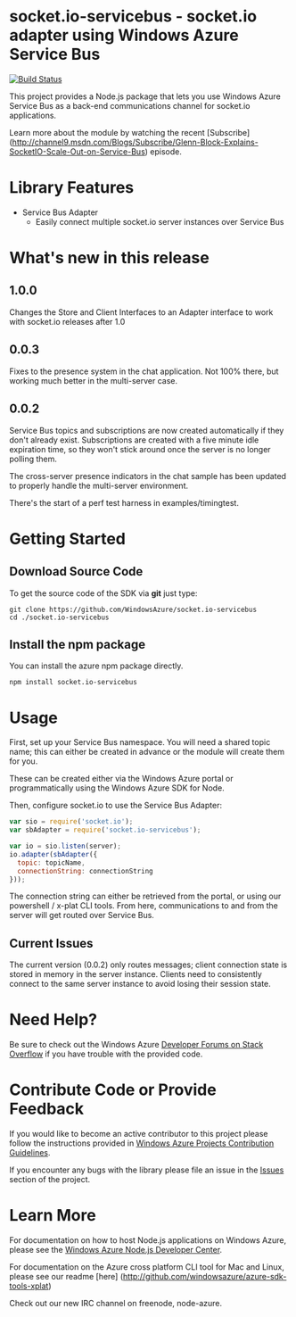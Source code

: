 # socket.io-servicebus - socket.io adapter using Windows Azure Service Bus

[![Build Status](https://travis-ci.org/WindowsAzure/socket.io-servicebus.png?branch=dev)](https://travis-ci.org/WindowsAzure/socket.io-servicebus)

This project provides a Node.js package that lets you use Windows Azure Service Bus as a back-end communications
channel for socket.io applications.

Learn more about the module by watching the recent [Subscribe] (http://channel9.msdn.com/Blogs/Subscribe/Glenn-Block-Explains-SocketIO-Scale-Out-on-Service-Bus) episode.

# Library Features

* Service Bus Adapter
    * Easily connect multiple socket.io server instances over Service Bus

# What's new in this release

## 1.0.0
Changes the Store and Client Interfaces to an Adapter interface to work with socket.io releases after 1.0

## 0.0.3
Fixes to the presence system in the chat application. Not 100% there, but working much better
in the multi-server case.

## 0.0.2
Service Bus topics and subscriptions are now created automatically if they don't already exist. Subscriptions
are created with a five minute idle expiration time, so they won't stick around once the server is no longer
polling them.

The cross-server presence indicators in the chat sample has been updated to properly handle the multi-server
environment.

There's the start of a perf test harness in examples/timingtest.

# Getting Started
## Download Source Code

To get the source code of the SDK via **git** just type:

    git clone https://github.com/WindowsAzure/socket.io-servicebus
    cd ./socket.io-servicebus

## Install the npm package

You can install the azure npm package directly.

    npm install socket.io-servicebus

# Usage

First, set up your Service Bus namespace. You will need a shared
topic name; this can either be created in advance or the module will create them for you.

These can be created either via the Windows Azure portal or programmatically using the Windows Azure SDK for Node.

Then, configure socket.io to use the Service Bus Adapter:

```javascript
var sio = require('socket.io');
var sbAdapter = require('socket.io-servicebus');

var io = sio.listen(server);
io.adapter(sbAdapter({
  topic: topicName,
  connectionString: connectionString
}));
```

The connection string can either be retrieved from the portal, or using our powershell / x-plat CLI tools. From here, communications to and from the server will get routed over Service Bus.

## Current Issues

The current version (0.0.2) only routes messages; client connection state is stored in memory in the server instance. Clients need to consistently connect to the same server instance to avoid losing their session state.

# Need Help?

Be sure to check out the Windows Azure [Developer Forums on Stack Overflow](http://go.microsoft.com/fwlink/?LinkId=234489) if you have trouble with the provided code.

# Contribute Code or Provide Feedback

If you would like to become an active contributor to this project please follow the instructions provided in [Windows Azure Projects Contribution Guidelines](http://windowsazure.github.com/guidelines.html).

If you encounter any bugs with the library please file an issue in the [Issues](https://github.com/WindowsAzure/socket.io-servicebus/issues) section of the project.

# Learn More

For documentation on how to host Node.js applications on Windows Azure, please see the [Windows Azure Node.js Developer Center](http://www.windowsazure.com/en-us/develop/nodejs/).

For documentation on the Azure cross platform CLI tool for Mac and Linux, please see our readme [here] (http://github.com/windowsazure/azure-sdk-tools-xplat)

Check out our new IRC channel on freenode, node-azure.
